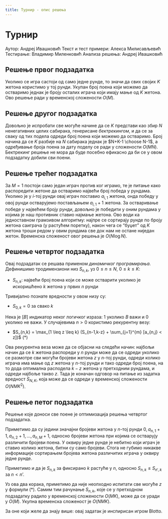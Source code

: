 ```yaml
---
title: Турнир - опис решења
---
```


# Турнир

Аутор: Андреј Ивашковић
Текст и тест примери: Алекса Милисављевић
Тестирање: Владимир Миленковић
Анализа решења: Андреј Ивашковић

## Решење првог подзадатка

Уколико се игра састоји од само једне рунде, то значи да свих својих $K$ жетона користимо у тој рунди. Укупан број поена који можемо да остваримо једнак је броју осталих играча који имају мање од $K$ жетона. Ово решење ради у временској сложености $O(M)$.

## Решење другог подзадатка

Довољно је испробати све могуће начине да се $K$ представи као збир $N$ ненегативних целих сабирака, генерисане _бектрекингом_, и да се за сваку од тих подела одреди број поена који можемо да остваримо. Број начина да се $K$ разбије на $N$ сабирака једнак је $N+K-1 \choose N-1$, а одређивање броја поена за дату поделу се ради у сложености $O(MN)$. Бектрекинг решење не мора да буде посебно ефикасно да би се у овом подзадатку добили сви поени.

## Решење трећег подзадатка

За $M=1$ постоји само један играч против ког играмо, те је питање како распоредити жетоне да остваримо највећи број победа у рундама. Уколико је у $i$-тој рунди овај играч поставио $a_{i,1}$ жетона, онда победу у овој рунди остварујемо постављањем $a_{i,1}+1$ жетона. За остваривање победе у највећем броју рунди, довољно је победити у оним рундама у којима је наш противник ставио најмање жетона. Ово води ка једноставном грамзивом алгоритму: најпре се сортирају рунде по броју жетона саиграча (у растућем поретку), након чега се “буџет” од $K$ жетона троши редом у овим рундама све док нам не остане ниједан жетон. Временска сложеност овог решења је $O(N \log N)$.

## Решење четвртог подзадатка

Овај подзадатак се решава применом _динамичког програмирања_. Дефинишимо тродимензиони низ $S_{n,k}$, уз $0 \leq n \leq N$, $0 \leq k \leq K$:

* $S_{n,k}$: највећи број поена који се може остварити уколико је искоришћено $k$ жетона у првих $n$ рунди

Тривијално познате вредности у овом низу су:

* $S_{0,k}=0$ за свако $k$

Нека је $[B]$ индикатор неког логичког израза: $1$ уколико $B$ важи и $0$ уколико не важи. У случајевима $n>0$ користимо рекурентну везу:

* $S_{n,k} = \max_{1 \leq z \leq k} (S_{n-1,k-z} + \sum_{j=1}^{m} [a_{n,j} < z])$ (*)

Ова рекурентна веза може да се објасни на следећи начин: најбољи начин да се $k$ жетона распореди у $n$ рунди може да се одреди уколико се размотре сви могући бројеви жетона $z$ у $n$-тој рунди, одреди колико играча има мање од $z$ жетона у $n$-тој рунди и тако одреди број поена, на то дода оптимална расподела $k-z$ жетона у претходним рундама, и одреди најбоље такво $z$. Тада је коначан одговор на питање из задатка вредност $S_{N,K}$, која може да се одреди у временској сложености $O(NMK^2)$.

## Решење петог подзадатка

Решење које доноси све поене је оптимизација решења четвртог подзадатка.

Приметимо да су једини значајни бројеви жетона у $n$-тој рунди $0, a_{n,1}+1, a_{n,2}+1, \ldots, a_{n,M}+1$, односно бројеви жетона при којима се остварују различити бројеви поена. У оквиру једне рунде је небитно који играч је ставио колико жетона, битни су само бројеви. Стога не губимо никакве информације сортирањем бројева жетона различитих играча у оквиру једне рунде.

Приметимо и да је $S_{n,k}$ за фиксирано $k$ растуће у $n$, односно $S_{n,k} \leq S_{n',k}$ за $n < n’$.

Уз ова два корака, приметимо да није неопходно испитати све могуће $z$ у формули (*). Самим тим рачунање $S_{n,k}$, које се у претходном подзадатку радило у временској сложености $O(MK)$, може да се уради у $O(M)$. Укупна временска сложеност је $O(NMK)$.

За оне који желе да знају више: овај задатак је инспирисан игром Blotto.
